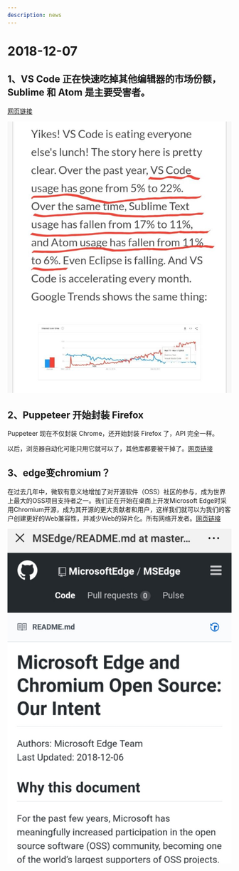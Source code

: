 ```yaml
---
description: news
---
```


# 2018-12-07

## 1、VS Code 正在快速吃掉其他编辑器的市场份额，Sublime 和 Atom 是主要受害者。

[网页链接](http://t.cn/Ey0lY8g) ​​​​

![](../.gitbook/assets/image.png)

## 2、Puppeteer 开始封装 Firefox

Puppeteer 现在不仅封装 Chrome，还开始封装 Firefox 了，API 完全一样。  
  
以后，浏览器自动化可能只用它就可以了，其他库都要被干掉了。[网页链接](http://t.cn/Ey0XQsm) ​​​​

## 3、edge变chromium？

在过去几年中，微软有意义地增加了对开源软件（OSS）社区的参与，成为世界上最大的OSS项目支持者之一。我们正在开始在桌面上开发Microsoft Edge时采用Chromium开源，成为其开源的更大贡献者和用户，这样我们就可以为我们的客户创建更好的Web兼容性，并减少Web的碎片化。所有网络开发者。[网页链接](http://t.cn/Eyp3WXI) ​​​​ ​​​​

![](../.gitbook/assets/image%20%281%29.png)



